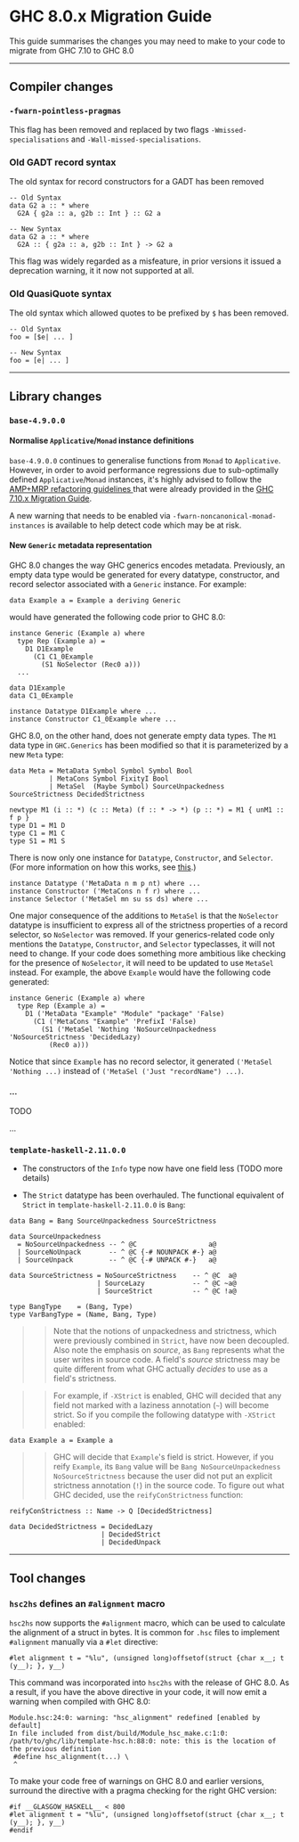 


# GHC 8.0.x Migration Guide



This guide summarises the changes you may need to make to your code to migrate from GHC 7.10 to GHC 8.0


---


## Compiler changes


### `-fwarn-pointless-pragmas`



This flag has been removed and replaced by two flags `-Wmissed-specialisations` and `-Wall-missed-specialisations`.


### Old GADT record syntax



The old syntax for record constructors for a GADT has been removed


```
-- Old Syntax
data G2 a :: * where
  G2A { g2a :: a, g2b :: Int } :: G2 a

-- New Syntax
data G2 a :: * where
  G2A :: { g2a :: a, g2b :: Int } -> G2 a

```


This flag was widely regarded as a misfeature, in prior versions it issued a deprecation warning, it it now not supported at all.


### Old QuasiQuote syntax



The old syntax which allowed quotes to be prefixed by `$` has been removed. 


```
-- Old Syntax
foo = [$e| ... ] 

-- New Syntax
foo = [e| ... ]
```

---


## Library changes


### `base-4.9.0.0`


#### Normalise `Applicative`/`Monad` instance definitions



`base-4.9.0.0` continues to generalise functions from `Monad` to `Applicative`. However, in order to avoid performance regressions due to sub-optimally defined `Applicative`/`Monad` instances, it's highly advised to follow the
[ AMP+MRP refactoring guidelines ](migration/7.10#) that were already provided in the [GHC 7.10.x Migration Guide](migration/7.10).



A new warning that needs to be enabled via `-fwarn-noncanonical-monad-instances` is available to help detect code which may be at risk.


#### New `Generic` metadata representation



GHC 8.0 changes the way GHC generics encodes metadata. Previously, an empty data type would be generated for every datatype, constructor, and record selector associated with a `Generic` instance. For example:


```
data Example a = Example a deriving Generic
```


would have generated the following code prior to GHC 8.0:


```
instance Generic (Example a) where
  type Rep (Example a) =
    D1 D1Example
      (C1 C1_0Example
        (S1 NoSelector (Rec0 a)))
  ...

data D1Example
data C1_0Example

instance Datatype D1Example where ...
instance Constructor C1_0Example where ...
```


GHC 8.0, on the other hand, does not generate empty data types. The `M1` data type in `GHC.Generics` has been modified so that it is parameterized by a new `Meta` type:


```
data Meta = MetaData Symbol Symbol Symbol Bool
          | MetaCons Symbol FixityI Bool
          | MetaSel  (Maybe Symbol) SourceUnpackedness SourceStrictness DecidedStrictness

newtype M1 (i :: *) (c :: Meta) (f :: * -> *) (p :: *) = M1 { unM1 :: f p }
type D1 = M1 D
type C1 = M1 C
type S1 = M1 S
```


There is now only one instance for `Datatype`, `Constructor`, and `Selector`. (For more information on how this works, see [
this](https://ghc.haskell.org/trac/ghc/wiki/Commentary/Compiler/GenericDeriving#Type-levelmetadataencoding).)


```
instance Datatype ('MetaData n m p nt) where ...
instance Constructor ('MetaCons n f r) where ...
instance Selector ('MetaSel mn su ss ds) where ...
```


One major consequence of the additions to `MetaSel` is that the `NoSelector` datatype is insufficient to express all of the strictness properties of a record selector, so `NoSelector` was removed. If your generics-related code only mentions the `Datatype`, `Constructor`, and `Selector` typeclasses, it will not need to change. If your code does something more ambitious like checking for the presence of `NoSelector`, it will need to be updated to use `MetaSel` instead. For example, the above `Example` would have the following code generated:


```
instance Generic (Example a) where
  type Rep (Example a) =
    D1 ('MetaData "Example" "Module" "package" 'False)
      (C1 ('MetaCons "Example" 'PrefixI 'False)
        (S1 ('MetaSel 'Nothing 'NoSourceUnpackedness 'NoSourceStrictness 'DecidedLazy)
          (Rec0 a)))
```


Notice that since `Example` has no record selector, it generated `('MetaSel 'Nothing ...)` instead of `('MetaSel ('Just "recordName") ...)`.


#### …



TODO



...


### `template-haskell-2.11.0.0`


- The constructors of the `Info` type now have one field less (TODO more details)

- The `Strict` datatype has been overhauled. The functional equivalent of `Strict` in `template-haskell-2.11.0.0` is `Bang`:


   


```
data Bang = Bang SourceUnpackedness SourceStrictness

data SourceUnpackedness
  = NoSourceUnpackedness -- ^ @C                  a@
  | SourceNoUnpack       -- ^ @C {-# NOUNPACK #-} a@
  | SourceUnpack         -- ^ @C {-# UNPACK #-}   a@

data SourceStrictness = NoSourceStrictness    -- ^ @C  a@
                      | SourceLazy            -- ^ @C ~a@
                      | SourceStrict          -- ^ @C !a@

type BangType    = (Bang, Type)
type VarBangType = (Name, Bang, Type)
```

>
> >
> >
> > Note that the notions of unpackedness and strictness, which were previously combined in `Strict`, have now been decoupled. Also note the emphasis on *source*, as `Bang` represents what the user writes in source code. A field's *source* strictness may be quite different from what GHC actually *decides* to use as a field's strictness.
> >
> >
>


   


>
> >
> >
> > For example, if `-XStrict` is enabled, GHC will decided that any field not marked with a laziness annotation (`~`) will become strict. So if you compile the following datatype with `-XStrict` enabled:
> >
> >
>


   


```
data Example a = Example a
```


   


>
> >
> >
> > GHC will decide that `Example`'s field is strict. However, if you reify `Example`, its `Bang` value will be `Bang NoSourceUnpackedness NoSourceStrictness` because the user did not put an explicit strictness annotation (`!`) in the source code. To figure out what GHC decided, use the `reifyConStrictness` function:
> >
> >
>


   


```
reifyConStrictness :: Name -> Q [DecidedStrictness]

data DecidedStrictness = DecidedLazy
                       | DecidedStrict
                       | DecidedUnpack
```

---


## Tool changes


### `hsc2hs` defines an `#alignment` macro



`hsc2hs` now supports the `#alignment` macro, which can be used to calculate the alignment of a struct in bytes. It is common for `.hsc` files to implement `#alignment` manually via a `#let` directive:


```
#let alignment t = "%lu", (unsigned long)offsetof(struct {char x__; t (y__); }, y__)
```


This command was incorporated into `hsc2hs` with the release of GHC 8.0. As a result, if you have the above directive in your code, it will now emit a warning when compiled with GHC 8.0:


```wiki
Module.hsc:24:0: warning: "hsc_alignment" redefined [enabled by default]
In file included from dist/build/Module_hsc_make.c:1:0:
/path/to/ghc/lib/template-hsc.h:88:0: note: this is the location of the previous definition
 #define hsc_alignment(t...) \
 ^
```


To make your code free of warnings on GHC 8.0 and earlier versions, surround the directive with a pragma checking for the right GHC version:


```
#if __GLASGOW_HASKELL__ < 800
#let alignment t = "%lu", (unsigned long)offsetof(struct {char x__; t (y__); }, y__)
#endif
```